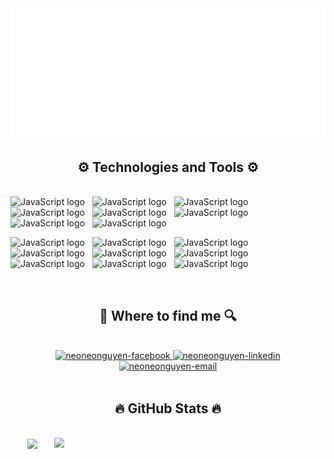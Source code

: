 <!-- Trungquandev -->
<a href="#" target="_blank">
  <img src="SVG/neonguyen-backgound.svg" width="1200" alt="neonguyen-official" />
</a>

<h2 align="center">⚙ Technologies and Tools ⚙</h2>
<br>
<!-- https://simpleicons.org/ -->
<span><img src="https://img.shields.io/badge/VS Code-27374D?logo=visualstudiocode&logoColor=#007ACC" alt="JavaScript logo" title="JavaScript" height="25" /></span>
&nbsp;
<span><img src="https://img.shields.io/badge/VS Tudio-27374D?logo=visualstudio&logoColor=#5C2D91" alt="JavaScript logo" title="JavaScript" height="25" /></span>
&nbsp;
<span><img src="https://img.shields.io/badge/.net-27374D?logo=dotnet&logoColor=#512BD4" alt="JavaScript logo" title="JavaScript" height="25" /></span>
&nbsp;
<span><img src="https://img.shields.io/badge/.net core-27374D?logo=dotnetcore&logoColor=#512BD4" alt="JavaScript logo" title="JavaScript" height="25" /></span>
&nbsp;
<span><img src="https://img.shields.io/badge/Javascript-27374D?logo=javascript&logoColor=#512BD4" alt="JavaScript logo" title="JavaScript" height="25" /></span>
&nbsp;
<span><img src="https://img.shields.io/badge/Node-27374D?logo=nodedotjs&logoColor=#512BD4" alt="JavaScript logo" title="JavaScript" height="25" /></span>
&nbsp;
<span><img src="https://img.shields.io/badge/React-27374D?logo=React&logoColor=#512BD4" alt="JavaScript logo" title="JavaScript" height="25" /></span>
&nbsp;
<span><img src="https://img.shields.io/badge/ESLint-27374D?logo=eslint&logoColor=#4B32C3" alt="JavaScript logo" title="JavaScript" height="25" /></span>
&nbsp;

<span><img src="https://img.shields.io/badge/Java-27374D?logo=java&logoColor=#4B32C3" alt="JavaScript logo" title="JavaScript" height="25" /></span>
&nbsp;
<span><img src="https://img.shields.io/badge/Html5-27374D?logo=html5&logoColor=#033963" alt="JavaScript logo" title="JavaScript" height="25" /></span>
&nbsp;
<span><img src="https://img.shields.io/badge/Css3-27374D?logo=css3&logoColor=#033963" alt="JavaScript logo" title="JavaScript" height="25" /></span>
&nbsp;
<span><img src="https://img.shields.io/badge/MongoDB-27374D?logo=mongodb&logoColor=#033963" alt="JavaScript logo" title="JavaScript" height="25" /></span>
&nbsp;
<span><img src="https://img.shields.io/badge/Microsoftsqlserver-27374D?logo=microsoftsqlserver&logoColor=#033963" alt="JavaScript logo" title="JavaScript" height="25" /></span>
&nbsp;
<span><img src="https://img.shields.io/badge/Oracle-27374D?logo=oracle&logoColor=#033963" alt="JavaScript logo" title="JavaScript" height="25" /></span>
&nbsp;
<span><img src="https://img.shields.io/badge/Bootstrap-27374D?logo=bootstrap&logoColor=#033963" alt="JavaScript logo" title="JavaScript" height="25" /></span>
&nbsp;
<span><img src="https://img.shields.io/badge/Figma-27374D?logo=figma&logoColor=#033963" alt="JavaScript logo" title="JavaScript" height="25" /></span>
&nbsp;
<span><img src="https://img.shields.io/badge/Adobe-27374D?logo=adobe&logoColor=#033963" alt="JavaScript logo" title="JavaScript" height="25" /></span>
&nbsp;

<br>

<h2 align="center">🔎 Where to find me 🔍</h2>
<br>
<!-- https://icons8.com -->
<div align="center">
  <a href="https://www.facebook.com/luoikhongtanoi/" target="blank">
    <img src="https://img.icons8.com/bubbles/100/000000/facebook.png"" alt="neoneonguyen-facebook" />
  </a>
  <!-- <a href="#" target="blank">
    <img src="https://img.icons8.com/bubbles/100/000000/youtube-squared.png" alt="neoneonguyen-youtube" />
  </a> -->
  <a href="https://www.linkedin.com/in/neo-nguyen-36193815b/" target="blank">
    <img src="https://img.icons8.com/bubbles/100/000000/linkedin.png" alt="neoneonguyen-linkedin" />
  </a>
  <!-- <a href="#" target="blank">
    <img src="https://img.icons8.com/bubbles/100/000000/instagram.png" alt="neoneonguyen-instagram" />
  </a> -->
  <a href="mailto:imneoneonguyen@gmail.com" target="blank">
    <img src="https://img.icons8.com/bubbles/100/000000/apple-mail.png" alt="neoneonguyen-email" />
  </a>
</div>

<br>


<h2 align="center">🔥 GitHub Stats 🔥</h2>
<!-- https://github.com/anuraghazra/github-readme-stats -->
<br>
<div align=center>
  <a href="#" title="NeoNeoNguyen">
    <img width="315" align="center" src="https://github-readme-stats.vercel.app/api/top-langs/?username=neoneonguyen&hide=c%23,powershell,Mathematica,Ruby,Objective-C,Objective-C%2b%2b,Cuda&title_color=61dafb&text_color=ffffff&icon_color=61dafb&bg_color=20232a&langs_count=8&layout=compact&border_color=61dafb&hide_border=true" />
  </a>
  <a href="#" title="NeoNeoNguyen">
    <img align="right" width="434" src="https://github-readme-stats.vercel.app/api?username=neoneonguyen&show_icons=true&theme=react&border_color=61dafb&hide_border=true" />
  </a>
</div>

<br>






